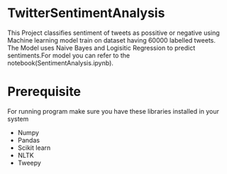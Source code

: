 # TwitterSentimentAnalysis  
This Project classifies sentiment of tweets as possitive or negative using Machine learning model train on dataset having 60000 labelled tweets.  
The Model uses Naive Bayes and Logisitic Regression to predict sentiments.For model you can refer to the notebook(SentimentAnalysis.ipynb). 

# Prerequisite  
For running program make sure you have these libraries installed in your system
<ul> 
  <li>Numpy</li> 
  <li>Pandas</li> 
  <li>Scikit learn</li> 
  <li>NLTK</li> 
  <li>Tweepy</li>   
</ul>
  
  

